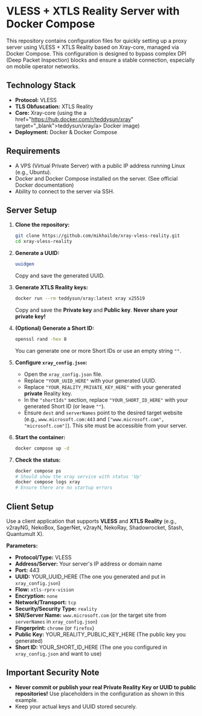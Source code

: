 # VLESS + XTLS Reality Server with Docker Compose

This repository contains configuration files for quickly setting up a proxy server using VLESS + XTLS Reality based on Xray-core, managed via Docker Compose. This configuration is designed to bypass complex DPI (Deep Packet Inspection) blocks and ensure a stable connection, especially on mobile operator networks.

## Technology Stack

*   **Protocol:** VLESS
*   **TLS Obfuscation:** XTLS Reality
*   **Core:** Xray-core (using the a href="https://hub.docker.com/r/teddysun/xray" target="_blank">teddysun/xray/a> Docker image)
*   **Deployment:** Docker & Docker Compose

## Requirements

*   A VPS (Virtual Private Server) with a public IP address running Linux (e.g., Ubuntu).
*   Docker and Docker Compose installed on the server. (See official Docker documentation)
*   Ability to connect to the server via SSH.

## Server Setup

1.  **Clone the repository:**
    ```bash
    git clone https://github.com/mikhailde/xray-vless-reality.git
    cd xray-vless-reality
    ```

2.  **Generate a UUID:**
    ```bash
    uuidgen
    ```
    Copy and save the generated UUID.

3.  **Generate XTLS Reality keys:**
    ```bash
    docker run --rm teddysun/xray:latest xray x25519
    ```
    Copy and save the **Private key** and **Public key**. **Never share your private key!**

4.  **(Optional) Generate a Short ID:**
    ```bash
    openssl rand -hex 8
    ```
    You can generate one or more Short IDs or use an empty string `""`.

5.  **Configure `xray_config.json`:**
    *   Open the `xray_config.json` file.
    *   Replace `"YOUR_UUID_HERE"` with your generated UUID.
    *   Replace `"YOUR_REALITY_PRIVATE_KEY_HERE"` with your generated **private** Reality key.
    *   In the `"shortIds"` section, replace `"YOUR_SHORT_ID_HERE"` with your generated Short ID (or leave `""`).
    *   Ensure `dest` and `serverNames` point to the desired target website (e.g., `www.microsoft.com:443` and `["www.microsoft.com", "microsoft.com"]`). This site must be accessible from your server.

6.  **Start the container:**
    ```bash
    docker compose up -d
    ```

7.  **Check the status:**
    ```bash
    docker compose ps
    # Should show the xray service with status 'Up'
    docker compose logs xray
    # Ensure there are no startup errors
    ```

## Client Setup

Use a client application that supports **VLESS** and **XTLS Reality** (e.g., v2rayNG, NekoBox, SagerNet, v2rayN, NekoRay, Shadowrocket, Stash, Quantumult X).

**Parameters:**

*   **Protocol/Type:** VLESS
*   **Address/Server:** Your server's IP address or domain name
*   **Port:** 443
*   **UUID:** YOUR_UUID_HERE (The one you generated and put in `xray_config.json`)
*   **Flow:** `xtls-rprx-vision`
*   **Encryption:** `none`
*   **Network/Transport:** `tcp`
*   **Security/Security Type:** `reality`
*   **SNI/Server Name:** `www.microsoft.com` (or the target site from `serverNames` in `xray_config.json`)
*   **Fingerprint:** `chrome` (or `firefox`)
*   **Public Key:** YOUR_REALITY_PUBLIC_KEY_HERE (The public key you generated)
*   **Short ID:** YOUR_SHORT_ID_HERE (The one you configured in `xray_config.json` and want to use)

## Important Security Note

*   **Never commit or publish your real Private Reality Key or UUID to public repositories!** Use placeholders in the configuration as shown in this example.
*   Keep your actual keys and UUID stored securely.
